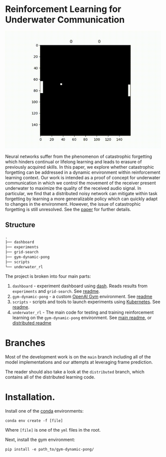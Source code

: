 # Reinforcement Learning for Underwater Communication

![](/underwater_rl/assets/pong.gif)

Neural networks suffer from the phenomenon of catastrophic 
forgetting which hinders continual or lifelong learning
and leads to erasure of previously acquired skills. In
this paper, we explore whether catastrophic forgetting can
be addressed in a dynamic environment within reinforcement
learning context. Our work is intended as a proof of
concept for underwater communication in which we control
the movement of the receiver present underwater to maximize
the quality of the received audio signal. In particular,
we find that a distributed noisy network can mitigate
within task forgetting by learning a more generalizable policy
which can quickly adapt to changes in the environment.
However, the issue of catastrophic forgetting is still unresolved.
See the [paper](https://github.com/Ian-Mint/pong-underwater-rl/blob/master/paper.pdf)
for further details.

## Structure

```
.
├── dashboard
├── experiments
├── grid-search
├── gym-dynamic-pong
├── scripts
└── underwater_rl
```

The project is broken into four main parts:
1. `dashboard` - experiment dashboard using [dash](https://plotly.com/dash/).
Reads results from `experiments` and `grid-search`. 
See [readme](https://github.com/Ian-Mint/pong-underwater-rl/blob/master/dashboard/README.md).
2. `gym-dynamic-pong` - a custom [OpenAI Gym](https://gym.openai.com/) environment.
See [readme](https://github.com/Ian-Mint/pong-underwater-rl/blob/master/gym-dynamic-pong/README.md)
3. `scripts` - scripts and tools to launch experiments using [Kubernetes](https://kubernetes.io/).
See [readme](https://github.com/Ian-Mint/pong-underwater-rl/blob/master/scripts/README.md).
4. `underwater_rl` - The main code for testing and training reinforcement learning on the `gym-dynamic-pong` environment.
See [main readme](https://github.com/Ian-Mint/pong-underwater-rl/blob/master/underwater_rl/README.md), or 
[distributed readme](https://github.com/Ian-Mint/pong-underwater-rl/blob/distributed/underwater_rl/README.md)

# Branches

Most of the development work is on the `main` branch including all of the model implementations and our attempts at 
leveraging frame prediction. 

The reader should also take a look at the `distributed` branch, which contains all of the distributed learning code.

# Installation.

Install one of the [conda](https://docs.conda.io/en/latest/miniconda.html) environments:

```shell script
conda env create -f [file]
```

Where `[file]` is one of the `yml` files in the root.

Next, install the gym environment:

```shell script
pip install -e path_to/gym-dynamic-pong/
```
